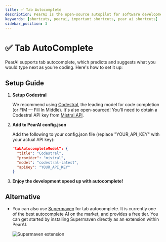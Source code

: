```yaml
---
title: ✅ Tab Autocomplete
description: PearAI is the open-source autopilot for software development
keywords: [shortcuts, pearai, important shortcuts, pear ai shortcuts]
sidebar_position: 3
---
```


# ✅ Tab AutoComplete

PearAI supports tab autocomplete, which predicts and suggests what you would type next as you're coding. Here's how to set it up:

## Setup Guide

1. **Setup Codestral**

   We recommend using [Codestral](https://mistral.ai/news/codestral/), the leading model for code completion (or FIM — Fill In Middle). It's also open-sourced! You'll need to obtain a Codestral API key from [Mistral API](https://console.mistral.ai).

2. **Add to PearAI config.json**

   Add the following to your config.json file (replace "YOUR_API_KEY" with your actual API key):

   ```json
   "tabAutocompleteModel": {
     "title": "Codestral",
     "provider": "mistral",
     "model": "codestral-latest",
     "apiKey": "YOUR_API_KEY"
   }

   ```

3. **Enjoy the development speed up with autocomplete!**

## Alternative

- You can also use [Supermaven](https://supermaven.com/) for tab autocomplete. It is currently one of the best autocomplete AI on the market, and provides a free tier. You can get started by installing Supermaven directly as an extension within PearAI.

  ![Supermaven extension](../static/img/supermaven.png)
